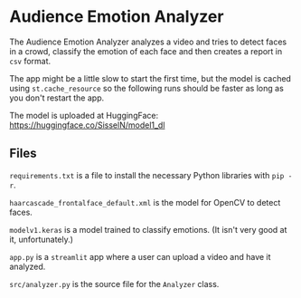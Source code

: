 # Audience Emotion Analyzer

The Audience Emotion Analyzer analyzes a video and tries to detect faces in a crowd, classify the emotion of each face and then creates a report in `csv` format.

The app might be a little slow to start the first time, but the model is cached using `st.cache_resource` so the following runs should be faster as long as you don't restart the app.

The model is uploaded at HuggingFace: https://huggingface.co/SisselN/model1_dl

## Files
`requirements.txt` is a file to install the necessary Python libraries with `pip -r`.

`haarcascade_frontalface_default.xml` is the model for OpenCV to detect faces.

`modelv1.keras` is a model trained to classify emotions. (It isn't very good at it, unfortunately.)

`app.py` is a `streamlit` app where a user can upload a video and have it analyzed.

`src/analyzer.py` is the source file for the `Analyzer` class.
